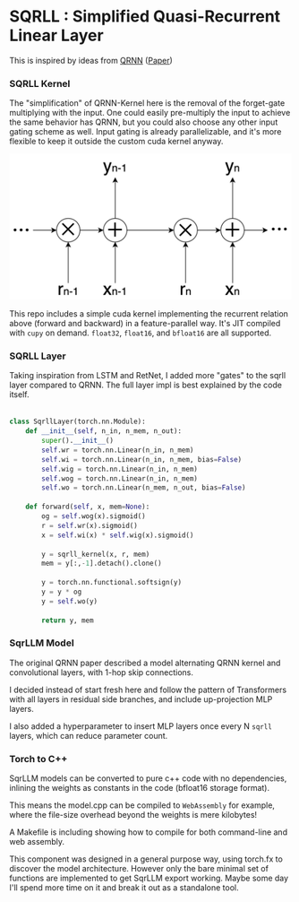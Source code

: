 # SQRLL : Simplified Quasi-Recurrent Linear Layer

This is inspired by ideas from [QRNN](https://github.com/salesforce/pytorch-qrnn) ([Paper](https://arxiv.org/abs/1611.01576))

### SQRLL Kernel

The "simplification" of QRNN-Kernel here is the removal of the forget-gate multiplying with the input. One could easily pre-multiply the input to achieve the same behavior has QRNN, but you could also choose any other input gating scheme as well. Input gating is already parallelizable, and it's more flexible to keep it outside the custom cuda kernel anyway.

![sqrll diagram](./sqrll.svg)

This repo includes a simple cuda kernel implementing the recurrent relation above (forward and backward) in a feature-parallel way. It's JIT compiled with `cupy` on demand. `float32`, `float16`, and `bfloat16` are all supported.

### SQRLL Layer

Taking inspiration from LSTM and RetNet, I added more "gates" to the sqrll layer compared to QRNN. The full layer impl is best explained by the code itself.

```py

class SqrllLayer(torch.nn.Module):
    def __init__(self, n_in, n_mem, n_out):
        super().__init__()
        self.wr = torch.nn.Linear(n_in, n_mem)
        self.wi = torch.nn.Linear(n_in, n_mem, bias=False)
        self.wig = torch.nn.Linear(n_in, n_mem)
        self.wog = torch.nn.Linear(n_in, n_mem)
        self.wo = torch.nn.Linear(n_mem, n_out, bias=False)

    def forward(self, x, mem=None):
        og = self.wog(x).sigmoid()
        r = self.wr(x).sigmoid()
        x = self.wi(x) * self.wig(x).sigmoid()

        y = sqrll_kernel(x, r, mem)
        mem = y[:,-1].detach().clone()
        
        y = torch.nn.functional.softsign(y)
        y = y * og
        y = self.wo(y)

        return y, mem
```

### SqrLLM Model

The original QRNN paper described a model alternating QRNN kernel and convolutional layers, with 1-hop skip connections.

I decided instead of start fresh here and follow the pattern of Transformers with all layers in residual side branches, and include up-projection MLP layers.

I also added a hyperparameter to insert MLP layers once every N `sqrll` layers, which can reduce parameter count.

### Torch to C++

SqrLLM models can be converted to pure c++ code with no dependencies, inlining the weights as constants in the code (bfloat16 storage format).

This means the model.cpp can be compiled to `WebAssembly` for example, where the file-size overhead beyond the weights is mere kilobytes!

A Makefile is including showing how to compile for both command-line and web assembly.

This component was designed in a general purpose way, using torch.fx to discover the model architecture. However only the bare minimal set of functions are implemented to get SqrLLM export working. Maybe some day I'll spend more time on it and break it out as a standalone tool.
